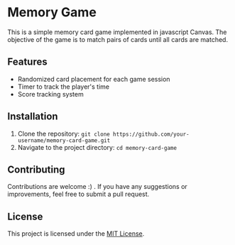 # Memory Game

This is a simple memory card game implemented in javascript Canvas. The objective of the game is to match pairs of cards until all cards are matched.

## Features

- Randomized card placement for each game session
- Timer to track the player's time
- Score tracking system

## Installation

1. Clone the repository: `git clone https://github.com/your-username/memory-card-game.git`
2. Navigate to the project directory: `cd memory-card-game`

## Contributing

Contributions are welcome :) . If you have any suggestions or improvements, feel free to submit a pull request.

## License

This project is licensed under the [MIT License](LICENSE).
